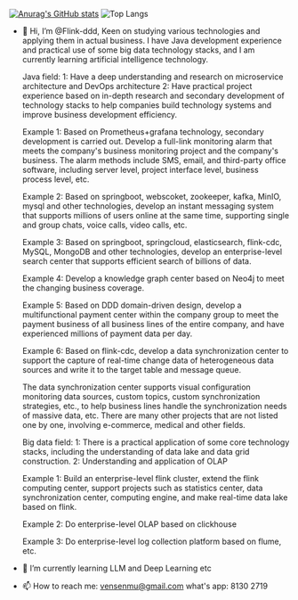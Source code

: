 [![Anurag's GitHub stats](https://github-readme-stats.vercel.app/api?username=Flink-ddd)](https://github.com/Flink-ddd/github-readme-stats)
![Top Langs](https://github-readme-stats.vercel.app/api/top-langs/?username=Flink-ddd&hide_progress=true)

- 👋 Hi, I’m @Flink-ddd, Keen on studying various technologies and applying them in actual business.
  I have Java development experience and practical use of some big data technology stacks, and I am currently learning artificial intelligence technology.
  
  Java field:
    1: Have a deep understanding and research on microservice architecture and DevOps architecture
    2: Have practical project experience based on in-depth research and secondary development of technology stacks to help companies build technology systems
  and improve business development efficiency.
  
    Example 1: Based on Prometheus+grafana technology, secondary development is carried out. Develop a full-link monitoring alarm that meets the company's business monitoring project
  and the company's business. The alarm methods include SMS, email, and third-party office software, including server level, project interface level, business process level, etc.
  
    Example 2: Based on springboot, webscoket, zookeeper, kafka, MinIO, mysql and other technologies, develop an instant messaging system that supports millions of users online at the same time,
  supporting single and group chats, voice calls, video calls, etc.
  
    Example 3: Based on springboot, springcloud, elasticsearch, flink-cdc, MySQL, MongoDB and other technologies, develop an enterprise-level search center that supports efficient search of billions of data.
  
    Example 4: Develop a knowledge graph center based on Neo4j to meet the changing business coverage.
  
    Example 5: Based on DDD domain-driven design, develop a multifunctional payment center within the company group to meet the payment business of all business lines of the entire company, and have experienced millions of payment data per day.
  
    Example 6: Based on flink-cdc, develop a data synchronization center to support the capture of real-time change data of heterogeneous data sources and write it to the target table and message queue.

    The data synchronization center supports visual configuration monitoring data sources, custom topics, custom synchronization strategies, etc., to help business lines handle the synchronization needs of massive data, etc.
  There are many other projects that are not listed one by one, involving e-commerce, medical and other fields.

  Big data field:
    1: There is a practical application of some core technology stacks, including the understanding of data lake and data grid construction.
    2: Understanding and application of OLAP
  
    Example 1: Build an enterprise-level flink cluster, extend the flink computing center, support projects such as statistics center, data synchronization center, computing engine, and make real-time data lake based on flink.

    Example 2: Do enterprise-level OLAP based on clickhouse

    Example 3: Do enterprise-level log collection platform based on flume, etc.


  
- 🌱 I’m currently learning LLM and Deep Learning etc
  

- 📫 How to reach me: vensenmu@gmail.com        what's app: 8130 2719
